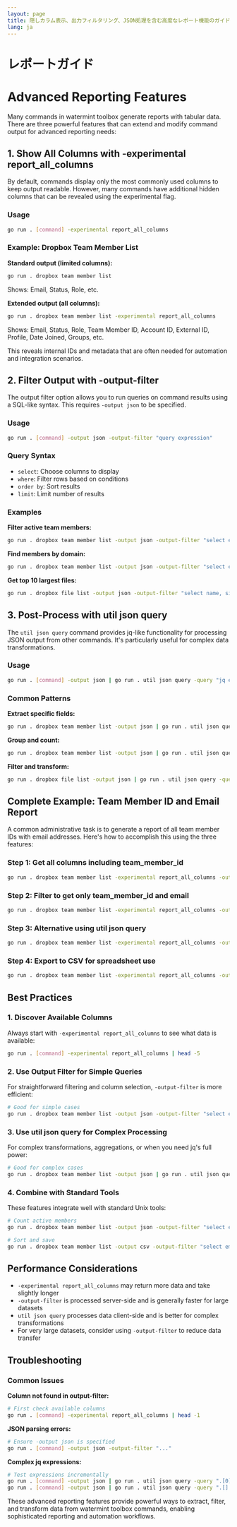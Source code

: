 ```yaml
---
layout: page
title: 隠しカラム表示、出力フィルタリング、JSON処理を含む高度なレポート機能のガイド
lang: ja
---
```


# レポートガイド

# Advanced Reporting Features

Many commands in watermint toolbox generate reports with tabular data. There are three powerful features that can extend and modify command output for advanced reporting needs:

## 1. Show All Columns with -experimental report_all_columns

By default, commands display only the most commonly used columns to keep output readable. However, many commands have additional hidden columns that can be revealed using the experimental flag.

### Usage
```bash
go run . [command] -experimental report_all_columns
```

### Example: Dropbox Team Member List

**Standard output (limited columns):**
```bash
go run . dropbox team member list
```
Shows: Email, Status, Role, etc.

**Extended output (all columns):**
```bash
go run . dropbox team member list -experimental report_all_columns
```
Shows: Email, Status, Role, Team Member ID, Account ID, External ID, Profile, Date Joined, Groups, etc.

This reveals internal IDs and metadata that are often needed for automation and integration scenarios.

## 2. Filter Output with -output-filter

The output filter option allows you to run queries on command results using a SQL-like syntax. This requires `-output json` to be specified.

### Usage
```bash
go run . [command] -output json -output-filter "query expression"
```

### Query Syntax
- `select`: Choose columns to display
- `where`: Filter rows based on conditions
- `order by`: Sort results
- `limit`: Limit number of results

### Examples

**Filter active team members:**
```bash
go run . dropbox team member list -output json -output-filter "select email, status where status = 'active'"
```

**Find members by domain:**
```bash
go run . dropbox team member list -output json -output-filter "select email, team_member_id where email like '%@company.com'"
```

**Get top 10 largest files:**
```bash
go run . dropbox file list -output json -output-filter "select name, size order by size desc limit 10"
```

## 3. Post-Process with util json query

The `util json query` command provides jq-like functionality for processing JSON output from other commands. It's particularly useful for complex data transformations.

### Usage
```bash
go run . [command] -output json | go run . util json query -query "jq expression"
```

### Common Patterns

**Extract specific fields:**
```bash
go run . dropbox team member list -output json | go run . util json query -query ".[] | {email, team_member_id}"
```

**Group and count:**
```bash
go run . dropbox team member list -output json | go run . util json query -query "group_by(.status) | map({status: .[0].status, count: length})"
```

**Filter and transform:**
```bash
go run . dropbox file list -output json | go run . util json query -query ".[] | select(.size > 1000000) | .name"
```

## Complete Example: Team Member ID and Email Report

A common administrative task is to generate a report of all team member IDs with email addresses. Here's how to accomplish this using the three features:

### Step 1: Get all columns including team_member_id
```bash
go run . dropbox team member list -experimental report_all_columns -output json
```

### Step 2: Filter to get only team_member_id and email
```bash
go run . dropbox team member list -experimental report_all_columns -output json -output-filter "select team_member_id, email"
```

### Step 3: Alternative using util json query
```bash
go run . dropbox team member list -experimental report_all_columns -output json | go run . util json query -query ".[] | {team_member_id, email}"
```

### Step 4: Export to CSV for spreadsheet use
```bash
go run . dropbox team member list -experimental report_all_columns -output csv -output-filter "select team_member_id, email" > team_members.csv
```

## Best Practices

### 1. Discover Available Columns
Always start with `-experimental report_all_columns` to see what data is available:
```bash
go run . [command] -experimental report_all_columns | head -5
```

### 2. Use Output Filter for Simple Queries
For straightforward filtering and column selection, `-output-filter` is more efficient:
```bash
# Good for simple cases
go run . dropbox team member list -output json -output-filter "select email where status = 'active'"
```

### 3. Use util json query for Complex Processing
For complex transformations, aggregations, or when you need jq's full power:
```bash
# Good for complex cases
go run . dropbox team member list -output json | go run . util json query -query "group_by(.role) | map({role: .[0].role, members: map(.email)})"
```

### 4. Combine with Standard Tools
These features integrate well with standard Unix tools:
```bash
# Count active members
go run . dropbox team member list -output json -output-filter "select email where status = 'active'" | jq length

# Sort and save
go run . dropbox team member list -output csv -output-filter "select email, team_member_id order by email" > sorted_members.csv
```

## Performance Considerations

- `-experimental report_all_columns` may return more data and take slightly longer
- `-output-filter` is processed server-side and is generally faster for large datasets
- `util json query` processes data client-side and is better for complex transformations
- For very large datasets, consider using `-output-filter` to reduce data transfer

## Troubleshooting

### Common Issues

**Column not found in output-filter:**
```bash
# First check available columns
go run . [command] -experimental report_all_columns | head -1
```

**JSON parsing errors:**
```bash
# Ensure -output json is specified
go run . [command] -output json -output-filter "..."
```

**Complex jq expressions:**
```bash
# Test expressions incrementally
go run . [command] -output json | go run . util json query -query ".[0]"  # First record
go run . [command] -output json | go run . util json query -query ".[] | keys"  # Available fields
```

These advanced reporting features provide powerful ways to extract, filter, and transform data from watermint toolbox commands, enabling sophisticated reporting and automation workflows.


